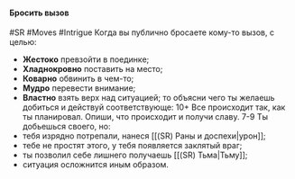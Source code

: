 #### **Бросить вызов**

#SR #Moves #Intrigue
Когда вы публично бросаете кому-то вызов, с целью:
- **Жестоко** превзойти в поединке;
- **Хладнокровно** поставить на место;
- **Коварно** обвинить в чем-то;
- **Мудро** перевести внимание;
- **Властно** взять верх над ситуацией;
то объясни чего ты желаешь добиться и действуй соответствующе:
10+ Все происходит так, как ты планировал. Опиши, что происходит и получи славу.
7-9 Ты добьешься своего, но:
- тебя изрядно потрепали, нанеся [[(SR) Раны и доспехи|урон]];
- тебе не простят этого, у тебя появляется заклятый враг;
- ты позволил себе лишнего получаешь [[(SR) Тьма|Тьму]];
- ситуация осложнится иным образом.